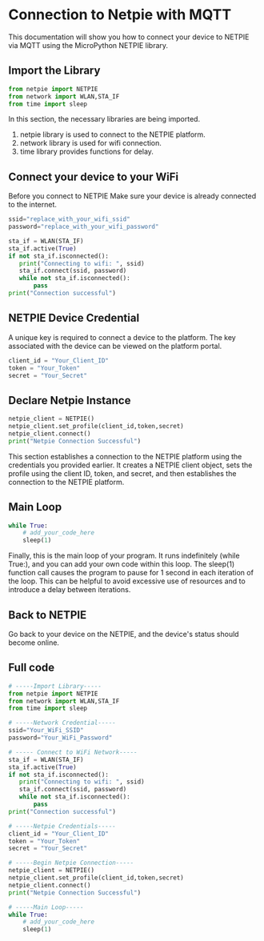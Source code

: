 # Connection to Netpie with MQTT 
This documentation will show you how to connect your device to NETPIE via MQTT using the MicroPython NETPIE library.

## Import the Library

```python
from netpie import NETPIE
from network import WLAN,STA_IF
from time import sleep
```
In this section, the necessary libraries are being imported. 
1. netpie library is used to connect to the NETPIE platform.
2. network library is used for wifi connection. 
3. time library provides functions for delay.

## Connect your device to your WiFi
Before you connect to NETPIE Make sure your device is already connected to the internet.

```python
ssid="replace_with_your_wifi_ssid"
password="replace_with_your_wifi_password"

sta_if = WLAN(STA_IF)
sta_if.active(True)
if not sta_if.isconnected():
   print("Connecting to wifi: ", ssid)
   sta_if.connect(ssid, password)
   while not sta_if.isconnected():
       pass
print("Connection successful")
```
## NETPIE Device Credential 
A unique key is required to connect a device to the platform. 
The key associated with the device can be viewed on the platform portal.

```python
client_id = "Your_Client_ID"
token = "Your_Token"
secret = "Your_Secret"
```
## Declare Netpie Instance

```python
netpie_client = NETPIE()
netpie_client.set_profile(client_id,token,secret)
netpie_client.connect()
print("Netpie Connection Successful")
```

This section establishes a connection to the NETPIE platform using the credentials you provided earlier. 
It creates a NETPIE client object, sets the profile using the client ID, token, and secret, and then establishes the connection to the NETPIE platform.

## Main Loop

```python
while True:
    # add_your_code_here
    sleep(1)
```
Finally, this is the main loop of your program. It runs indefinitely (while True:), 
and you can add your own code within this loop. The sleep(1) function call causes the program to pause for 1 second in each iteration of the loop. 
This can be helpful to avoid excessive use of resources and to introduce a delay between iterations.

## Back to NETPIE 
Go back to your device on the NETPIE, and the device's status should become online.

## Full code
```python
# -----Import Library-----
from netpie import NETPIE
from network import WLAN,STA_IF
from time import sleep

# -----Network Credential-----
ssid="Your_WiFi_SSID"
password="Your_WiFi_Password"

# ----- Connect to WiFi Network-----
sta_if = WLAN(STA_IF)
sta_if.active(True)
if not sta_if.isconnected():
   print("Connecting to wifi: ", ssid)
   sta_if.connect(ssid, password)
   while not sta_if.isconnected():
       pass
print("Connection successful")

# -----Netpie Credentials-----
client_id = "Your_Client_ID"
token = "Your_Token"
secret = "Your_Secret"

# -----Begin Netpie Connection-----
netpie_client = NETPIE()
netpie_client.set_profile(client_id,token,secret)
netpie_client.connect()
print("Netpie Connection Successful")

# -----Main Loop-----
while True:
    # add_your_code_here
    sleep(1)
```
